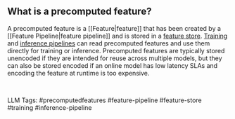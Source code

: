 **What is a precomputed feature?**
----------------------------------

A precomputed feature is a [[Feature|feature]] that has been created by a [[Feature Pipeline|feature pipeline]] and is stored in a [feature store](https://www.hopsworks.ai/dictionary/feature-store). [Training](https://www.hopsworks.ai/dictionary/training-pipeline) and [inference pipelines](https://www.hopsworks.ai/dictionary/inference-pipeline) can read precomputed features and use them directly for training or inference. Precomputed features are typically stored unencoded if they are intended for reuse across multiple models, but they can also be stored encoded if an online model has low latency SLAs and encoding the feature at runtime is too expensive.

‍


LLM Tags:  #precomputedfeatures #feature-pipeline #feature-store #training #inference-pipeline